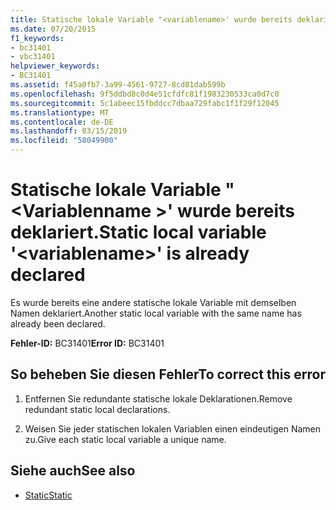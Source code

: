 ```yaml
---
title: Statische lokale Variable "<variablename>' wurde bereits deklariert.
ms.date: 07/20/2015
f1_keywords:
- bc31401
- vbc31401
helpviewer_keywords:
- BC31401
ms.assetid: f45a0fb7-3a99-4561-9727-8cd81dab599b
ms.openlocfilehash: 9f5ddbd8c0d4e51cfdfc81f1983230533ca0d7c0
ms.sourcegitcommit: 5c1abeec15fbddcc7dbaa729fabc1f1f29f12045
ms.translationtype: MT
ms.contentlocale: de-DE
ms.lasthandoff: 03/15/2019
ms.locfileid: "58049900"
---
```

# <a name="static-local-variable-variablename-is-already-declared"></a><span data-ttu-id="d2e2a-102">Statische lokale Variable "\<Variablenname >' wurde bereits deklariert.</span><span class="sxs-lookup"><span data-stu-id="d2e2a-102">Static local variable '\<variablename>' is already declared</span></span>
<span data-ttu-id="d2e2a-103">Es wurde bereits eine andere statische lokale Variable mit demselben Namen deklariert.</span><span class="sxs-lookup"><span data-stu-id="d2e2a-103">Another static local variable with the same name has already been declared.</span></span>  
  
 <span data-ttu-id="d2e2a-104">**Fehler-ID:** BC31401</span><span class="sxs-lookup"><span data-stu-id="d2e2a-104">**Error ID:** BC31401</span></span>  
  
## <a name="to-correct-this-error"></a><span data-ttu-id="d2e2a-105">So beheben Sie diesen Fehler</span><span class="sxs-lookup"><span data-stu-id="d2e2a-105">To correct this error</span></span>  
  
1.  <span data-ttu-id="d2e2a-106">Entfernen Sie redundante statische lokale Deklarationen.</span><span class="sxs-lookup"><span data-stu-id="d2e2a-106">Remove redundant static local declarations.</span></span>  
  
2.  <span data-ttu-id="d2e2a-107">Weisen Sie jeder statischen lokalen Variablen einen eindeutigen Namen zu.</span><span class="sxs-lookup"><span data-stu-id="d2e2a-107">Give each static local variable a unique name.</span></span>  
  
## <a name="see-also"></a><span data-ttu-id="d2e2a-108">Siehe auch</span><span class="sxs-lookup"><span data-stu-id="d2e2a-108">See also</span></span>

- [<span data-ttu-id="d2e2a-109">Static</span><span class="sxs-lookup"><span data-stu-id="d2e2a-109">Static</span></span>](../../visual-basic/language-reference/modifiers/static.md)
